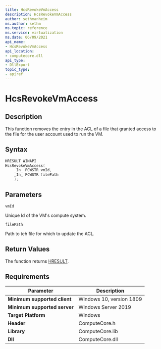 ```yaml
---
title: HcsRevokeVmAccess
description: HcsRevokeVmAccess
author: sethmanheim
ms.author: sethm
ms.topic: reference
ms.service: virtualization
ms.date: 06/09/2021
api_name:
- HcsRevokeVmAccess
api_location:
- computecore.dll
api_type:
- DllExport
topic_type: 
- apiref
---
```

# HcsRevokeVmAccess

## Description

This function removes the entry in the ACL of a file that granted access to the file for the user account used to run the VM.

## Syntax

```Cpp
HRESULT WINAPI
HcsRevokeVmAccess(
    _In_ PCWSTR vmId,
    _In_ PCWSTR filePath
    );
```

## Parameters

`vmId`

Unique Id of the VM's compute system.

`filePath`

Path to teh file for which to update the ACL.

## Return Values

The function returns [HRESULT](./HCSHResult.md).

## Requirements

|Parameter|Description|
|---|---|
| **Minimum supported client** | Windows 10, version 1809 |
| **Minimum supported server** | Windows Server 2019 |
| **Target Platform** | Windows |
| **Header** | ComputeCore.h |
| **Library** | ComputeCore.lib |
| **Dll** | ComputeCore.dll |